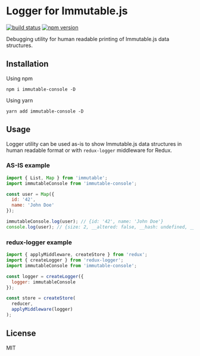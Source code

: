 # Logger for Immutable.js
[![build status](https://img.shields.io/travis/viacheslav-karnaukh/immutable-console/master.svg?style=flat-square)](https://travis-ci.org/viacheslav-karnaukh/immutable-console)
[![npm version](https://img.shields.io/npm/v/immutable-console.svg?style=flat-square)](https://www.npmjs.com/package/immutable-console)

Debugging utility for human readable printing of Immutable.js data structures.

## Installation
Using npm
```
npm i immutable-console -D
```
Using yarn
```
yarn add immutable-console -D
```

## Usage
Logger utility can be used as-is to show Immutable.js data structures in human readable format or with `redux-logger` middleware for Redux.

### AS-IS example
```js
import { List, Map } from 'immutable';
import immutableConsole from 'immutable-console';

const user = Map({
  id: '42',
  name: 'John Doe'
});

immutableConsole.log(user); // {id: '42', name: 'John Doe'}
console.log(user); // {size: 2, __altered: false, __hash: undefined, __ownerID: undefined, _root: {ownerID: f, entries: Array(2)}, length: 2}
```

### redux-logger example
```js
import { applyMiddleware, createStore } from 'redux';
import { createLogger } from 'redux-logger';
import immutableConsole from 'immutable-console';

const logger = createLogger({
  logger: immutableConsole
});

const store = createStore(
  reducer,
  applyMiddleware(logger)
);
```
## License
MIT
